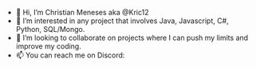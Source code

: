 - 👋 Hi, I’m Christian Meneses aka @Kric12
- 👀 I’m interested in any project that involves Java, Javascript, C#, Python, SQL/Mongo.
- 💞️ I’m looking to collaborate on projects where I can push my limits and improve my coding.
- 📫 You can reach me on Discord: 

<!---
Kric12/Kric12 is a ✨ special ✨ repository because its `README.md` (this file) appears on your GitHub profile.
You can click the Preview link to take a look at your changes.
--->
